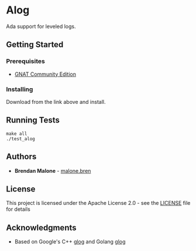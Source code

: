 # Alog

Ada support for leveled logs.

## Getting Started

### Prerequisites

* [GNAT Community Edition](https://www.adacore.com/download)

### Installing

Download from the link above and install.

## Running Tests

```
make all
./test_alog
```

## Authors

* **Brendan Malone** - [malone.bren](https://gitlab.com/malone.bren)

## License

This project is licensed under the Apache License 2.0 - see the [LICENSE](LICENSE) file for details

## Acknowledgments

* Based on Google's C++ [glog](https://github.com/google/glog) and Golang [glog](https://github.com/golang/glog)
